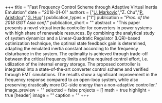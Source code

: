 +++
title = "Fast Frequency Control Scheme through Adaptive Virtual Inertia Emulation"
date = "2018-01-01"
authors = ["[U. Markovic](https://scholar.google.ch/citations?user=xCrtgNwAAAAJ&hl=en)","Z. Chu","[P. Aristidou](https://www.paristidou.info)","[G. Hug](http://www.psl.ee.ethz.ch/people/prof--gabriela-hug.html)"]
publication_types = ["1"]
publication = "_Proc. of the 2018 ISGT Asia conf._"
publication_short = ""
abstract = "This paper presents a novel virtual inertia controller for converters in power systems with high share of renewable resources. By combining the analytical study of system dynamics and a Linear-Quadratic Regulator (LQR)-based optimization technique, the optimal state feedback gain is determined, adapting the emulated inertia constant according to the frequency disturbance in the system. The optimality is achieved through trade-off between the critical frequency limits and the required control effort, i.e. utilization of the internal energy storage. The proposed controller is integrated into a state-of-the-art converter control scheme and verified through EMT simulations. The results show a significant improvement in the frequency response compared to an open-loop system, while also preserving drastically more DC-side energy than a non-adaptive controller."
image_preview = ""
selected = false
projects = []
math = true
highlight = true
[header]
image = ""
caption = ""
+++

